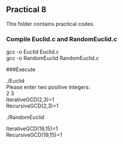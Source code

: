 ## Practical 8
This folder contains practical codes.

### Compile Euclid.c and RandomEuclid.c

gcc -o Euclid Euclid.c<br>
gcc -o RandomEuclid RandomEuclid.c

###Execute

./Euclid<br>
Please enter two positive integers:<br>
2 3<br>
IterativeGCD(2,3)=1<br>
RecursiveGCD(2,3)=1<br>

./RandomEuclid<br>

IterativeGCD(19,15)=1<br>
RecursiveGCD(19,15)=1<br>
